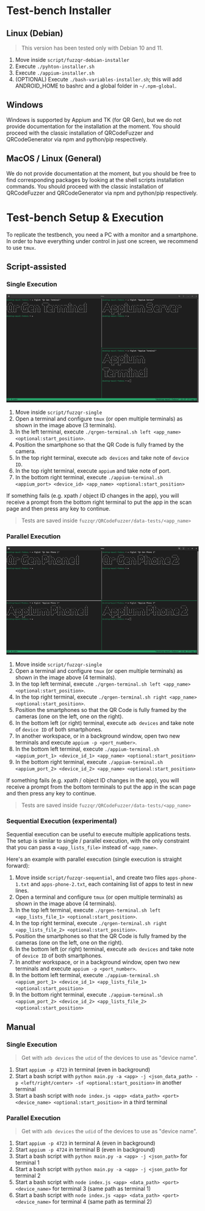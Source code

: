 # Test-bench Installer

## Linux (Debian)

> This version has been tested only with Debian 10 and 11.

1. Move inside `script/fuzzqr-debian-installer`
2. Execute `./pyhton-installer.sh`
3. Execute `./appium-installer.sh`
4. (OPTIONAL) Execute `./bash-variables-installer.sh`; this will add ANDROID_HOME to bashrc and a global folder in `~/.npm-global`.

## Windows

Windows is supported by Appium and TK (for QR Gen), but we do not provide documentation for the installation at the moment.
You should proceed with the classic installation of QRCodeFuzzer and QRCodeGenerator via npm and python/pip respectively.

## MacOS / Linux (General)

We do not provide documentation at the moment, but you should be free to find corresponding packages by looking at the shell scripts installation commands.
You should proceed with the classic installation of QRCodeFuzzer and QRCodeGenerator via npm and python/pip respectively.

# Test-bench Setup & Execution

To replicate the testbench, you need a PC with a monitor and a smartphone.
In order to have everything under control in just one screen, we recommend to use `tmux`.

## Script-assisted

### Single Execution

![tmux-single-example](../extra/images/terminal-tmux-single.png)

1. Move inside `script/fuzzqr-single`
2. Open a terminal and configure `tmux` (or open multiple terminals) as shown in the image above (3 terminals).
3. In the left terminal, execute `./qrgen-terminal.sh left <app_name> <optional:start_position>`.
4. Position the smartphone so that the QR Code is fully framed by the camera.
5. In the top right terminal, execute `adb devices` and take note of `device ID`.
6. In the top right terminal, execute `appium` and take note of port.
7. In the bottom right terminal, execute `./appium-terminal.sh <appium_port> <device_id> <app_name> <optional:start_position>`

If something fails (e.g. xpath / object ID changes in the app), you will receive a prompt from the bottom right terminal to put the app in the scan page and then press any key to continue.

> Tests are saved inside `fuzzqr/QRCodeFuzzer/data-tests/<app_name>`

### Parallel Execution

![tmux-parallel-example](../extra/images/terminal-tmux-parallel.png)

1. Move inside `script/fuzzqr-single`
2. Open a terminal and configure `tmux` (or open multiple terminals) as shown in the image above (4 terminals).
3. In the top left terminal, execute `./qrgen-terminal.sh left <app_name> <optional:start_position>`.
4. In the top right terminal, execute `./qrgen-terminal.sh right <app_name> <optional:start_position>`.
5. Position the smartphones so that the QR Code is fully framed by the cameras (one on the left, one on the right).
6. In the bottom left (or right) terminal, execute `adb devices` and take note of `device ID` of both smartphones.
7. In another workspace, or in a background window, open two new terminals and execute `appium -p <port_number>`.
8. In the bottom left terminal, execute `./appium-terminal.sh <appium_port_1> <device_id_1> <app_name> <optional:start_position>`
9. In the bottom right terminal, execute `./appium-terminal.sh <appium_port_2> <device_id_2> <app_name> <optional:start_position>`

If something fails (e.g. xpath / object ID changes in the app), you will receive a prompt from the bottom terminals to put the app in the scan page and then press any key to continue.

> Tests are saved inside `fuzzqr/QRCodeFuzzer/data-tests/<app_name>`

### Sequential Execution (experimental)

Sequential execution can be useful to execute multiple applications tests.
The setup is similar to single / parallel execution, with the only constraint that you can pass a `<app_lists_file>` instead of `<app_name>`.

Here's an example with parallel execution (single execution is straight forward):

1. Move inside `script/fuzzqr-sequential`, and create two files `apps-phone-1.txt` and `apps-phone-2.txt`, each containing list of apps to test in new lines.
2. Open a terminal and configure `tmux` (or open multiple terminals) as shown in the image above (4 terminals).
3. In the top left terminal, execute `./qrgen-terminal.sh left <app_lists_file_1> <optional:start_position>`.
4. In the top right terminal, execute `./qrgen-terminal.sh right <app_lists_file_2> <optional:start_position>`.
5. Position the smartphones so that the QR Code is fully framed by the cameras (one on the left, one on the right).
6. In the bottom left (or right) terminal, execute `adb devices` and take note of `device ID` of both smartphones.
7. In another workspace, or in a background window, open two new terminals and execute `appium -p <port_number>`.
8. In the bottom left terminal, execute `./appium-terminal.sh <appium_port_1> <device_id_1> <app_lists_file_1> <optional:start_position>`
9. In the bottom right terminal, execute `./appium-terminal.sh <appium_port_2> <device_id_2> <app_lists_file_2> <optional:start_position>`

## Manual

### Single Execution

> Get with `adb devices` the `udid` of the devices to use as "device name".

1. Start `appium -p 4723` in terminal (even in background)
2. Start a bash script with `python main.py -a <app> -j <json_data_path> -p <left/right/center> -sf <optional:start_position>` in another terminal
3. Start a bash script with `node index.js <app> <data_path> <port> <device_name> <optional:start_position>` in a third terminal

### Parallel Execution

> Get with `adb devices` the `udid` of the devices to use as "device name".

1. Start `appium -p 4723` in terminal A (even in background)
2. Start `appium -p 4724` in terminal B (even in background)
3. Start a bash script with `python main.py -a <app> -j <json_path>` for terminal 1
4. Start a bash script with `python main.py -a <app> -j <json_path>` for terminal 2
5. Start a bash script with `node index.js <app> <data_path> <port> <device_name>` for terminal 3 (same path as terminal 1)
6. Start a bash script with `node index.js <app> <data_path> <port> <device_name>` for terminal 4 (same path as terminal 2)

